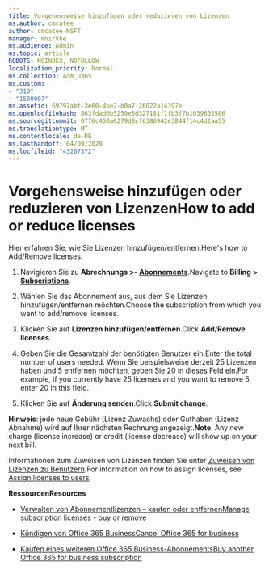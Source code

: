 ```yaml
---
title: Vorgehensweise hinzufügen oder reduzieren von Lizenzen
ms.author: cmcatee
author: cmcatee-MSFT
manager: mnirkhe
ms.audience: Admin
ms.topic: article
ROBOTS: NOINDEX, NOFOLLOW
localization_priority: Normal
ms.collection: Adm_O365
ms.custom:
- "319"
- "1500007"
ms.assetid: 69797abf-3e60-4be2-b0a7-26022a14397e
ms.openlocfilehash: 863fdad0b5259e5d327181f1fb3f7b1039602586
ms.sourcegitcommit: 0776c450a6279d8cf6386942e3844f14c4d2aa55
ms.translationtype: MT
ms.contentlocale: de-DE
ms.lasthandoff: 04/09/2020
ms.locfileid: "43207372"
---
```

# <a name="how-to-add-or-reduce-licenses"></a><span data-ttu-id="9aa18-102">Vorgehensweise hinzufügen oder reduzieren von Lizenzen</span><span class="sxs-lookup"><span data-stu-id="9aa18-102">How to add or reduce licenses</span></span>

<span data-ttu-id="9aa18-103">Hier erfahren Sie, wie Sie Lizenzen hinzufügen/entfernen.</span><span class="sxs-lookup"><span data-stu-id="9aa18-103">Here's how to Add/Remove licenses.</span></span>
  
1. <span data-ttu-id="9aa18-104">Navigieren Sie zu **Abrechnungs >- [Abonnements](https://portal.office.com/adminportal/home#/subscriptions)**.</span><span class="sxs-lookup"><span data-stu-id="9aa18-104">Navigate to **Billing > [Subscriptions](https://portal.office.com/adminportal/home#/subscriptions)**.</span></span>

2. <span data-ttu-id="9aa18-105">Wählen Sie das Abonnement aus, aus dem Sie Lizenzen hinzufügen/entfernen möchten.</span><span class="sxs-lookup"><span data-stu-id="9aa18-105">Choose the subscription from which you want to add/remove licenses.</span></span>

3. <span data-ttu-id="9aa18-106">Klicken Sie auf **Lizenzen hinzufügen/entfernen**.</span><span class="sxs-lookup"><span data-stu-id="9aa18-106">Click **Add/Remove licenses**.</span></span>

4. <span data-ttu-id="9aa18-107">Geben Sie die Gesamtzahl der benötigten Benutzer ein.</span><span class="sxs-lookup"><span data-stu-id="9aa18-107">Enter the total number of users needed.</span></span> <span data-ttu-id="9aa18-108">Wenn Sie beispielsweise derzeit 25 Lizenzen haben und 5 entfernen möchten, geben Sie 20 in dieses Feld ein.</span><span class="sxs-lookup"><span data-stu-id="9aa18-108">For example, if you currently have 25 licenses and you want to remove 5, enter 20 in this field.</span></span>

5. <span data-ttu-id="9aa18-109">Klicken Sie auf **Änderung senden**.</span><span class="sxs-lookup"><span data-stu-id="9aa18-109">Click **Submit change**.</span></span>

<span data-ttu-id="9aa18-110">**Hinweis**: jede neue Gebühr (Lizenz Zuwachs) oder Guthaben (Lizenz Abnahme) wird auf Ihrer nächsten Rechnung angezeigt.</span><span class="sxs-lookup"><span data-stu-id="9aa18-110">**Note**: Any new charge (license increase) or credit (license decrease) will show up on your next bill.</span></span>

<span data-ttu-id="9aa18-111">Informationen zum Zuweisen von Lizenzen finden Sie unter [Zuweisen von Lizenzen zu Benutzern](https://docs.microsoft.com/microsoft-365/admin/manage/assign-licenses-to-users).</span><span class="sxs-lookup"><span data-stu-id="9aa18-111">For information on how to assign licenses, see [Assign licenses to users](https://docs.microsoft.com/microsoft-365/admin/manage/assign-licenses-to-users).</span></span>

 <span data-ttu-id="9aa18-112">**Ressourcen**</span><span class="sxs-lookup"><span data-stu-id="9aa18-112">**Resources**</span></span>
  
- [<span data-ttu-id="9aa18-113">Verwalten von Abonnementlizenzen – kaufen oder entfernen</span><span class="sxs-lookup"><span data-stu-id="9aa18-113">Manage subscription licenses - buy or remove</span></span>](https://docs.microsoft.com/en-us/microsoft-365/commerce/licenses/buy-licenses)

- [<span data-ttu-id="9aa18-114">Kündigen von Office 365 Business</span><span class="sxs-lookup"><span data-stu-id="9aa18-114">Cancel Office 365 for business</span></span>](https://support.office.com/article/Cancel-Office-365-for-business-b1bc0bef-4608-4601-813a-cdd9f746709a)

- [<span data-ttu-id="9aa18-115">Kaufen eines weiteren Office 365 Business-Abonnements</span><span class="sxs-lookup"><span data-stu-id="9aa18-115">Buy another Office 365 for business subscription</span></span>](https://support.office.com/article/Buy-another-Office-365-for-business-subscription-fab3b86c-3359-4042-8692-5d4dc7550b7c)
